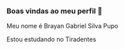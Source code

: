### Boas vindas ao meu perfil 💙

Meu nome é Brayan Gabriel Silva Pupo

Estou estudando no Tiradentes 
